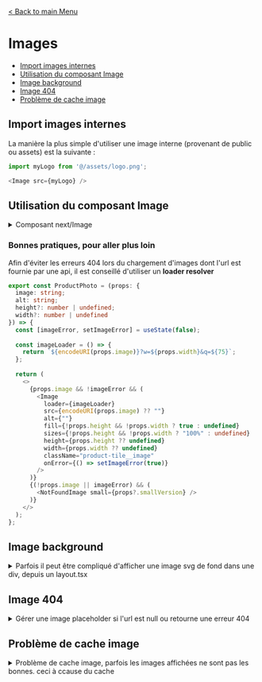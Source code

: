 [< Back to main Menu](https://github.com/gsoulie/react-resources/blob/master/react-presentation.md)    

# Images

* [Import images internes](#import-images-internes)    
* [Utilisation du composant Image](#utilisation-du-composant-image)
* [Image background](#image-background)
* [Image 404](#image-404)    
* [Problème de cache image](#problème-de-cache-image)

## Import images internes

La manière la plus simple d'utiliser une image interne (provenant de public ou assets) est la suivante :

````typescript
import myLogo from '@/assets/logo.png';

<Image src={myLogo} />
````

## Utilisation du composant Image

<details>
  <summary>
    Composant next/Image
  </summary>

L'utilisation du composant ````<Image>```` de Next impose de renseigner une ````height```` et une ````width````. Cependant, lors de l'utilisation d'images dynamiques (provenant d'une url), nous n'avons pas forcément accès à ces informations.
Si l'on souhaite donc faire en sorte que l'image s'adapte à son conteneur, il faut renseigner les propriétés ````fill```` et ````sizes=100%```` du composant image, et créer une classe css spécifique.

Afin d'éviter un warning de type 

````
Image with src "<image-source-url>" has "fill" and parent element with invalid "position". Provided "static" should be one of absolute,fixed,relative.
````

Il faut aussi configurer la div parent comme ayant une position relative.

````html
<div style={{ position: "relative" }}>
  <Image
      src={encodeURI(props.url)}
      alt={""}
      fill
      sizes="100%"
      className="product-tile__image"
      onError={() => setImageError(true)}
    />
</div>
````

*css*

````css
.product-tile__image {
  object-fit: contain;
  position: relative !important;
}
````

</details>

### Bonnes pratiques, pour aller plus loin

Afin d'éviter les erreurs 404 lors du chargement d'images dont l'url est fournie par une api, il est conseillé d'utiliser un **loader resolver**

````typescript
export const ProductPhoto = (props: {
  image: string;
  alt: string;
  height?: number | undefined;
  width?: number | undefined
}) => {
  const [imageError, setImageError] = useState(false);
  
  const imageLoader = () => {
    return `${encodeURI(props.image)}?w=${props.width}&q=${75}`;
  };
  
  return (
    <>
      {props.image && !imageError && (
        <Image
          loader={imageLoader}
          src={encodeURI(props.image) ?? ""}
          alt={""}
          fill={!props.height && !props.width ? true : undefined}
          sizes={!props.height && !props.width ? "100%" : undefined}
          height={props.height ?? undefined}
          width={props.width ?? undefined}
          className="product-tile__image"
          onError={() => setImageError(true)}
        />
      )}
      {(!props.image || imageError) && (
        <NotFoundImage small={props?.smallVersion} />
      )}
    </>
  );
};
````

## Image background

<details>
  <summary>Parfois il peut être compliqué d'afficher une image svg de fond dans une div, depuis un layout.tsx</summary>

````typescript
const styles = {
	headerImage: {"backgroundImage": "url(/" + process.env.URL_PATH_PREFIX + "/images/myBackground.svg)"}
}

return (
	<html>
		<body>
			<div style={styles.headerImage}>
)
````
</details>

## Image 404

<details>
  <summary>Gérer une image placeholder si l'url est null ou retourne une erreur 404</summary>


````typescript
import BrokenImage from "@/assets/icons/noimage.svg";

const ProductPhoto = (props: { image: string, alt: string }) => {
  
  const [imageError, setImageError] = useState(false);

  return (
    <div
      className="product-tile__wrapper__product-image"
      style={{ position: "relative" }}
    >
      {(props.image && !imageError) && (
        <Image
          src={props.image ?? ""}
          alt={""}
          fill
          sizes="100%"
          className="product-tile__image"
          onError={() => setImageError(true)}
        />
      )}
      {(!props.image || imageError) && (
        <div className="brokenImage-wrapper">
          <BrokenImage stroke="#c2c3c7" height="64px" width="64px" />
          <span className="small-text">{Texts.global.noImage}</span>
        </div>
      )}
    </div>
  );
}
````

</details>

## Problème de cache image

<details>
	<summary>Problème de cache image, parfois les images affichées ne sont pas les bonnes. ceci à ccause du cache</summary>

````typescript
<Link
    href={image}
    rel="preload"	// <--- ajout
    className="profession-tile-link"
    style={{ position: "relative" }}
  >
    <Image
      src={image}
      alt={`Logo`}
      fill
      sizes="100%"
      priority
      className="profession-tile__image"
    />
  </Link>
````
</details>
